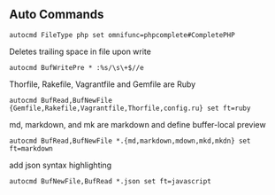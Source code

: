 Auto Commands
--------------

    autocmd FileType php set omnifunc=phpcomplete#CompletePHP
Deletes trailing space in file upon write

    autocmd BufWritePre * :%s/\s\+$//e
Thorfile, Rakefile, Vagrantfile and Gemfile are Ruby

    autocmd BufRead,BufNewFile {Gemfile,Rakefile,Vagrantfile,Thorfile,config.ru} set ft=ruby
md, markdown, and mk are markdown and define buffer-local preview

    autocmd BufRead,BufNewFile *.{md,markdown,mdown,mkd,mkdn} set ft=markdown
add json syntax highlighting

    autocmd BufNewFile,BufRead *.json set ft=javascript
